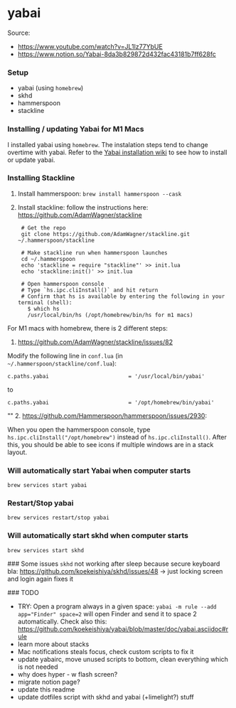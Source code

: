 # yabai

Source:
  * https://www.youtube.com/watch?v=JL1lz77YbUE
  * https://www.notion.so/Yabai-8da3b829872d432fac43181b7ff628fc

### Setup
 * yabai (using `homebrew`)
 * skhd
 * hammerspoon
 * stackline

### Installing / updating Yabai for M1 Macs

I installed yabai using `homebrew`. The instalation steps tend to change overtime with yabai.
Refer to the [Yabai installation wiki](https://github.com/koekeishiya/yabai/wiki/Installing-yabai-(latest-release)) to see how to install or update yabai.

### Installing Stackline

1. Install hammerspoon: `brew install hammerspoon --cask`
2. Install stackline: follow the instructions here: https://github.com/AdamWagner/stackline

        # Get the repo
        git clone https://github.com/AdamWagner/stackline.git ~/.hammerspoon/stackline

        # Make stackline run when hammerspoon launches
        cd ~/.hammerspoon
        echo 'stackline = require "stackline"' >> init.lua
        echo 'stackline:init()' >> init.lua

        # Open hammerspoon console
        # Type `hs.ipc.cliInstall()` and hit return
        # Confirm that hs is available by entering the following in your terminal (shell):
          $ which hs
          /usr/local/bin/hs (/opt/homebrew/bin/hs for m1 macs)

For M1 macs with homebrew, there is 2 different steps:

1. https://github.com/AdamWagner/stackline/issues/82

Modify the following line in `conf.lua` (in `~/.hammerspoon/stackline/conf.lua`):

    c.paths.yabai                         = '/usr/local/bin/yabai'

to

    c.paths.yabai                         = '/opt/homebrew/bin/yabai'
""
2. https://github.com/Hammerspoon/hammerspoon/issues/2930:

When you open the hammerspoon console, type `hs.ipc.cliInstall("/opt/homebrew")` instead of `hs.ipc.cliInstall()`.
After this, you should be able to see icons if multiple windows are in a stack layout.

### Will automatically start Yabai when computer starts

`brew services start yabai`

### Restart/Stop yabai

`brew services restart/stop yabai`

### Will automatically start skhd when computer starts

`brew services start skhd`

### Some issues
  `skhd` not working after sleep because secure keyboard bla: https://github.com/koekeishiya/skhd/issues/48
    -> just locking screen and login again fixes it

### TODO
  * TRY: Open a program always in a given space: `yabai -m rule --add app="Finder" space=2` will open Finder and send it to space 2 automatically. Check also this: https://github.com/koekeishiya/yabai/blob/master/doc/yabai.asciidoc#rule
  * learn more about stacks
  * Mac notifications steals focus, check custom scripts to fix it
  * update yabairc, move unused scripts to bottom, clean everything which is not needed
  * why does hyper - w flash screen?
  * migrate notion page?
  * update this readme
  * update dotfiles script with skhd and yabai (+limelight?) stuff